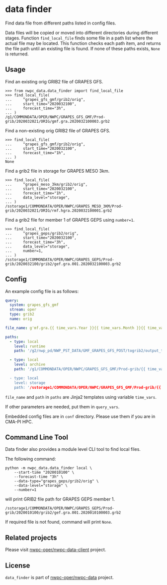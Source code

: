 # data finder

Find data file from different paths listed in config files.

Data files will be copied or moved into different directories during different stages.
Function `find_local_file` finds some file in a path list where the actual file may be located.
This function checks each path item, and returns the file path until an existing file is found.
If none of these paths exists, `None` is returned. 

## Usage

Find an existing orig GRIB2 file of GRAPES GFS.

```pycon
>>> from nwpc_data.data_finder import find_local_file
>>> find_local_file(
...     "grapes_gfs_gmf/grib2/orig",
...     start_time="2020032100",
...     forecast_time="3h",
... )
/g1/COMMONDATA/OPER/NWPC/GRAPES_GFS_GMF/Prod-grib/2020032021/ORIG/gmf.gra.2020032100003.grb2
```

Find a non-existing orig GRIB2 file of GRAPES GFS.

```pycon
>>> find_local_file(
...     "grapes_gfs_gmf/grib2/orig",
...     start_time="2020032100",
...     forecast_time="1h",
... )
None
```

Find a grib2 file in storage for GRAPES MESO 3km.

```pycon
>>> find_local_file(
...     "grapes_meso_3km/grib2/orig",
...     start_time="2020032100",
...     forecast_time="1h",
...     data_level="storage",
... )
/sstorage1/COMMONDATA/OPER/NWPC/GRAPES_MESO_3KM/Prod-grib/2020032021/ORIG/rmf.hgra.2020032100001.grb2
```

Find a grib2 file for member 1 of GRAPES GEPS using `number=1`.

```pycon
>>> find_local_file(
...     "grapes_geps/grib2/orig",
...     start_time="2020032100",
...     forecast_time="3h",
...     data_level="storage",
...     number=1,
... )
/sstorage1/COMMONDATA/OPER/NWPC/GRAPES_GEPS/Prod-grib/2020032100/grib2/gef.gra.001.2020032100003.grb2
```

## Config

An example config file is as follows:

```yaml
query:
  system: grapes_gfs_gmf
  stream: oper
  type: grib2
  name: orig

file_name: g'mf.gra.{{ time_vars.Year }}{{ time_vars.Month }}{{ time_vars.Day }}{{ time_vars.Hour }}{{ time_vars.Forecast }}.grb2'

paths:
  - type: local
    level: runtime
    path: '/g2/nwp_pd/NWP_PST_DATA/GMF_GRAPES_GFS_POST/togrib2/output_togrib2/{{ time_vars.Year }}{{ time_vars.Month }}{{ time_vars.Day }}{{ time_vars.Hour }}'

  - type: local
    level: archive
    path: '/g1/COMMONDATA/OPER/NWPC/GRAPES_GFS_GMF/Prod-grib/{{ time_vars.Year4DV }}{{ time_vars.Month4DV }}{{ time_vars.Day4DV }}{{ time_vars.Hour4DV }}/ORIG

  - type: local
    level: storage
    path: '/sstorage1/COMMONDATA/OPER/NWPC/GRAPES_GFS_GMF/Prod-grib/{{ time_vars.Year4DV }}{{ time_vars.Month4DV }}{{ time_vars.Day4DV }}{{ time_vars.Hour4DV }}/ORIG'
```

`file_name` and `path` in `paths` are Jinja2 templates using variable `time_vars`.

If other parameters are needed, put them in `query_vars`.

Embedded config files are in `conf` directory. 
Please use them if you are in CMA-PI HPC.

## Command Line Tool

Data finder also provides a module level CLI tool to find local files.

The following command: 

```shell script
python -m nwpc_data.data_finder local \
    --start-time "2020010100" \
    --forecast-time "3h" \
    --data-type="grapes_geps/grib2/orig" \
    --data-level="storage" \
    --number=1
```

will print GRIB2 file path for GRAPES GEPS member 1.

```
/sstorage1/COMMONDATA/OPER/NWPC/GRAPES_GEPS/Prod-grib/2020010100/grib2/gef.gra.001.2020010100003.grb2
```

If required file is not found, command will print `None`.

## Related projects

Please visit [nwpc-oper/nwpc-data-client](https://github.com/nwpc-oper/nwpc-data-client) project.

## License

`data_finder` is part of [nwpc-oper/nwpc-data](https://github.com/nwpc-oper/nwpc-data) project.